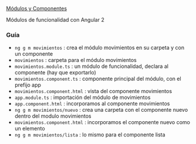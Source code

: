 [Módulos y Componentes](http://academia-binaria.com/componentes-los-bloques-de-construccion-de-angular-2/)

Módulos de funcionalidad con Angular 2

### Guía
- `ng g m movimientos` : crea el módulo movimientos en su carpeta y con un componente
- `movimientos` : carpeta para el módulo movimientos
- `movimientos.module.ts` : un módulo de funcionalidad, declara al componente (hay que exportarlo)
- `movimientos.component.ts` : componente principal del módulo, con el prefijo app
- `movimientos.component.html` : vista del componente movimientos
- `app.module.ts` : importación del módulo de movimientos
- `app.component.html` : incorporamos al componente movimientos
- `ng g m movimientos/nuevo` : crea una carpeta con el componente nuevo dentro del modulo movimientos
- `movimientos.component.html` : incorporamos el componente nuevo como un elemento
- `ng g m movimientos/lista` : lo mismo para el componente lista